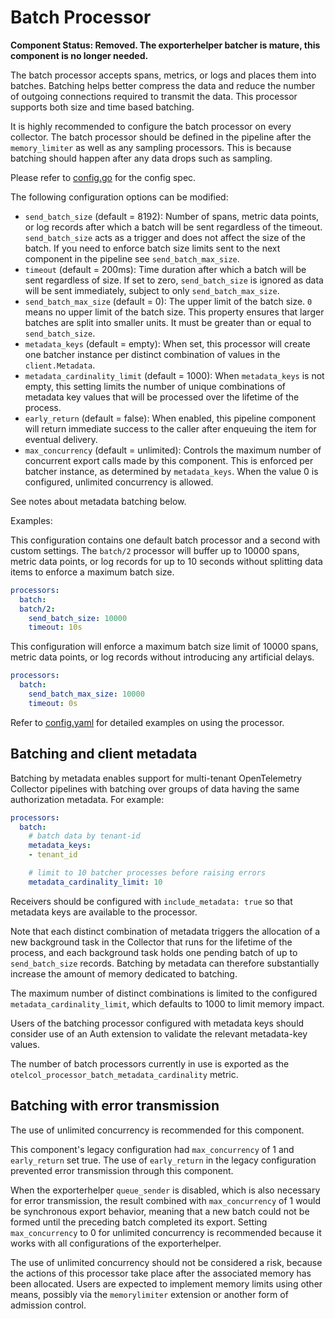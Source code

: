 # Batch Processor

**Component Status: Removed. The exporterhelper batcher is mature,
this component is no longer needed.**

The batch processor accepts spans, metrics, or logs and places them into
batches. Batching helps better compress the data and reduce the number of
outgoing connections required to transmit the data. This processor supports both
size and time based batching.

It is highly recommended to configure the batch processor on every collector.
The batch processor should be defined in the pipeline after the `memory_limiter`
as well as any sampling processors. This is because batching should happen after
any data drops such as sampling.

Please refer to [config.go](./config.go) for the config spec.

The following configuration options can be modified:

- `send_batch_size` (default = 8192): Number of spans, metric data points, or
log records after which a batch will be sent regardless of the timeout.
`send_batch_size` acts as a trigger and does not affect the size of the batch.
If you need to enforce batch size limits sent to the next component in the
pipeline see `send_batch_max_size`.
- `timeout` (default = 200ms): Time duration after which a batch will be sent
regardless of size.  If set to zero, `send_batch_size` is ignored as data will
be sent immediately, subject to only `send_batch_max_size`.
- `send_batch_max_size` (default = 0): The upper limit of the batch size. `0`
  means no upper limit of the batch size. This property ensures that larger
  batches are split into smaller units. It must be greater than or equal to
  `send_batch_size`.
- `metadata_keys` (default = empty): When set, this processor will create one
  batcher instance per distinct combination of values in the `client.Metadata`.
- `metadata_cardinality_limit` (default = 1000): When `metadata_keys` is not
  empty, this setting limits the number of unique combinations of metadata key
  values that will be processed over the lifetime of the process.
- `early_return` (default = false): When enabled, this pipeline component will
  return immediate success to the caller after enqueuing the item for eventual
  delivery.
- `max_concurrency` (default = unlimited): Controls the maximum number of
  concurrent export calls made by this component.  This is enforced per batcher
  instance, as determined by `metadata_keys`.  When the value 0 is configured,
  unlimited concurrency is allowed.

See notes about metadata batching below.

Examples:

This configuration contains one default batch processor and a second with custom
settings.  The `batch/2` processor will buffer up to 10000 spans, metric data
points, or log records for up to 10 seconds without splitting data items to
enforce a maximum batch size.

```yaml
processors:
  batch:
  batch/2:
    send_batch_size: 10000
    timeout: 10s
```

This configuration will enforce a maximum batch size limit of 10000 spans,
metric data points, or log records without introducing any artificial delays.

```yaml
processors:
  batch:
    send_batch_max_size: 10000
    timeout: 0s
```

Refer to [config.yaml](./testdata/config.yaml) for detailed examples on using
the processor.

## Batching and client metadata

Batching by metadata enables support for multi-tenant OpenTelemetry Collector
pipelines with batching over groups of data having the same authorization
metadata.  For example:

```yaml
processors:
  batch:
    # batch data by tenant-id
    metadata_keys:
    - tenant_id

    # limit to 10 batcher processes before raising errors
    metadata_cardinality_limit: 10
```

Receivers should be configured with `include_metadata: true` so that metadata
keys are available to the processor.

Note that each distinct combination of metadata triggers the allocation of a new
background task in the Collector that runs for the lifetime of the process, and
each background task holds one pending batch of up to `send_batch_size` records.
Batching by metadata can therefore substantially increase the amount of memory
dedicated to batching.

The maximum number of distinct combinations is limited to the configured
`metadata_cardinality_limit`, which defaults to 1000 to limit memory impact.

Users of the batching processor configured with metadata keys should consider
use of an Auth extension to validate the relevant metadata-key values.

The number of batch processors currently in use is exported as the
`otelcol_processor_batch_metadata_cardinality` metric.

## Batching with error transmission

The use of unlimited concurrency is recommended for this component.

This component's legacy configuration had `max_concurrency` of 1 and
`early_return` set true.  The use of `early_return` in the legacy configuration
prevented error transmission through this component.

When the exporterhelper `queue_sender` is disabled, which is also necessary for
error transmission, the result combined with `max_concurrency` of 1 would be
synchronous export behavior, meaning that a new batch could not be formed until
the preceding batch completed its export.  Setting `max_concurrency` to 0 for
unlimited concurrency is recommended because it works with all configurations of
the exporterhelper.

The use of unlimited concurrency should not be considered a risk, because the
actions of this processor take place after the associated memory has been
allocated.  Users are expected to implement memory limits using other means,
possibly via the `memorylimiter` extension or another form of admission control.
